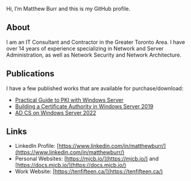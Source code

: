 Hi, I’m Matthew Burr and this is my GitHub profile.

## About

I am an IT Consultant and Contractor in the Greater Toronto Area. I have over 14 years of experience specializing in Network and Server Administration, as well as Network Security and Network Architecture.

## Publications

I have a few published works that are available for purchase/download:

* [Practical Guide to PKI with Windows Server](https://mjcb.io/publications/practical-guide-to-pki-with-windows-server/)
* [Building a Certificate Authority in Windows Server 2019](https://mjcb.io/publications/building-a-certificate-authority-in-windows-server-2019/)
* [AD CS on Windows Server 2022](https://mjcb.io/publications/adcs-on-windows-server-2022/)

## Links

* LinkedIn Profile: [https://www.linkedin.com/in/matthewburr/](https://www.linkedin.com/in/matthewburr/)
* Personal Websites: [https://mjcb.io/](https://mjcb.io/) and [https://docs.mjcb.io/](https://docs.mjcb.io/)
* Work Website: [https://tenfifteen.ca/](https://tenfifteen.ca/)
